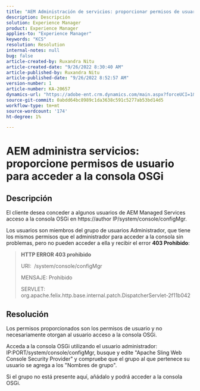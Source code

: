 ```yaml
---
title: "AEM Administración de servicios: proporcionar permisos de usuario para acceder a la consola OSGi"
description: Descripción
solution: Experience Manager
product: Experience Manager
applies-to: "Experience Manager"
keywords: "KCS"
resolution: Resolution
internal-notes: null
bug: false
article-created-by: Ruxandra Nitu
article-created-date: "9/26/2022 8:30:40 AM"
article-published-by: Ruxandra Nitu
article-published-date: "9/26/2022 8:52:57 AM"
version-number: 1
article-number: KA-20657
dynamics-url: "https://adobe-ent.crm.dynamics.com/main.aspx?forceUCI=1&pagetype=entityrecord&etn=knowledgearticle&id=0a46467f-753d-ed11-9db1-002248086a73"
source-git-commit: 0abdd64bc8989c1da3638c591c5277ab53bd14d5
workflow-type: tm+mt
source-wordcount: '174'
ht-degree: 1%

---
```


# AEM administra servicios: proporcione permisos de usuario para acceder a la consola OSGi

## Descripción


El cliente desea conceder a algunos usuarios de AEM Managed Services acceso a la consola OSGi en https://author IP/system/console/configMgr.

Los usuarios son miembros del grupo de usuarios Administrador, que tiene los mismos permisos que el administrador para acceder a la consola sin problemas, pero no pueden acceder a ella y recibir el error <b>403 Prohibido</b>:


> <b>HTTP ERROR 403 prohibido</b>
> 
> URI:  /system/console/configMgr
> 
> MENSAJE: Prohibido
> 
> SERVLET: org.apache.felix.http.base.internal.patch.DispatcherServlet-2f11b042



## Resolución




Los permisos proporcionados son los permisos de usuario y no necesariamente otorgan al usuario acceso a la consola OSGi.

Acceda a la consola OSGi utilizando el usuario administrador: IP:PORT/system/console/configMgr, busque y edite &quot;Apache Sling Web Console Security Provider&quot; y compruebe que el grupo al que pertenece su usuario se agrega a los &quot;Nombres de grupo&quot;.

Si el grupo no está presente aquí, añádalo y podrá acceder a la consola OSGi.




